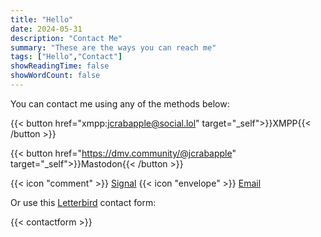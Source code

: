 ```yaml
---
title: "Hello"
date: 2024-05-31
description: "Contact Me"
summary: "These are the ways you can reach me"
tags: ["Hello","Contact"]
showReadingTime: false
showWordCount: false
---
```

You can contact me using any of the methods below:

{{< button href="xmpp:jcrabapple@social.lol" target="_self">}}XMPP{{< /button >}}

{{< button href="https://dmv.community/@jcrabapple" target="_self">}}Mastodon{{< /button >}}

{{< icon "comment" >}}  [Signal](https://signal.me/#eu/h2IcllQmgft21GUX9JPkOm4Qun840HuEAlrTTwK3nc9D5k7IxItEGbAdAQF1jdfj)
{{< icon "envelope" >}} [Email](mailto:jcrabapple@dmv.community)

Or use this [Letterbird](https://letterbird.co) contact form:

{{< contactform >}}